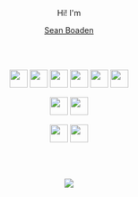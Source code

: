 <p align="center">Hi! I'm</p>

<p align="center">
  <a href="https://sean-b.com">Sean Boaden</a>
</p>

<br/><br/>

<p align="center">
<img src="https://cdn.jsdelivr.net/gh/devicons/devicon/icons/javascript/javascript-original.svg" width="32px" /> <img src="https://cdn.jsdelivr.net/gh/devicons/devicon/icons/typescript/typescript-original.svg" width="32px"/> 
<img src="https://cdn.jsdelivr.net/gh/devicons/devicon/icons/react/react-original.svg" width="32px" /> <img src="https://cdn.jsdelivr.net/gh/devicons/devicon/icons/nextjs/nextjs-original.svg" width="32px" /> <img src="https://cdn.jsdelivr.net/gh/devicons/devicon/icons/html5/html5-original-wordmark.svg" width="32px" /> <img src="https://cdn.jsdelivr.net/gh/devicons/devicon/icons/css3/css3-original-wordmark.svg" width="32px" />
</p>
<p align="center">
<img src="https://cdn.jsdelivr.net/gh/devicons/devicon/icons/nodejs/nodejs-plain-wordmark.svg" width="32px" /> <img src="https://cdn.jsdelivr.net/gh/devicons/devicon/icons/express/express-original-wordmark.svg" width="32px" />  
</p>
<p align="center">
<img src="https://cdn.jsdelivr.net/gh/devicons/devicon/icons/mongodb/mongodb-original-wordmark.svg" width="32px" /> <img src="https://cdn.jsdelivr.net/gh/devicons/devicon/icons/mysql/mysql-original-wordmark.svg" width="32px" />
</p>
  
<br/>
<br/>

<p align="center">
  <img src="https://wakatime.com/badge/user/2310baea-2bcc-42e9-aa57-459594f791bb.svg" />
</p>
